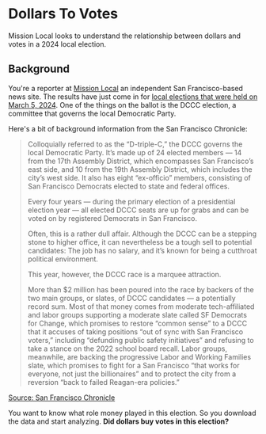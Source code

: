# Dollars To Votes

Mission Local looks to understand the relationship between dollars and votes in a 2024 local election.

## Background

You're a reporter at [Mission Local](https://missionlocal.org/) an independent San Francisco-based news site. The results have just come in for [local elections that were held on March 5, 2024](https://www.sfchronicle.com/projects/2024/california-primary-election-results/san-francisco). One of the things on the ballot is the DCCC election, a committee that governs the local Democratic Party. 

Here's a bit of background information from the San Francisco Chronicle:

> Colloquially referred to as the “D-triple-C,” the DCCC governs the local Democratic Party. It’s made up of 24 elected members — 14 from the 17th Assembly District, which encompasses San Francisco’s east side, and 10 from the 19th Assembly District, which includes the city’s west side. It also has eight “ex-officio” members, consisting of San Francisco Democrats elected to state and federal offices.
>
> Every four years — during the primary election of a presidential election year — all elected DCCC seats are up for grabs and can be voted on by registered Democrats in San Francisco. 
>
> Often, this is a rather dull affair. Although the DCCC can be a stepping stone to higher office, it can nevertheless be a tough sell to potential candidates: The job has no salary, and it’s known for being a cutthroat political environment. 
>
> This year, however, the DCCC race is a marquee attraction. 
> 
> More than $2 million has been poured into the race by backers of the two main groups, or slates, of DCCC candidates — a potentially record sum. Most of that money comes from moderate tech-affiliated and labor groups supporting a moderate slate called SF Democrats for Change, which promises to restore “common sense” to a DCCC that it accuses of taking positions “out of sync with San Francisco voters,” including “defunding public safety initiatives” and refusing to take a stance on the 2022 school board recall. Labor groups, meanwhile, are backing the progressive Labor and Working Families slate, which promises to fight for a San Francisco “that works for everyone, not just the billionaires” and to protect the city from a reversion “back to failed Reagan-era policies.” 

[Source: San Francisco Chronicle](https://www.sfchronicle.com/opinion/article/democratic-county-central-committee-18682320.php)

You want to know what role money played in this election. So you download the data and start analyzing. **Did dollars buy votes in this election?**
